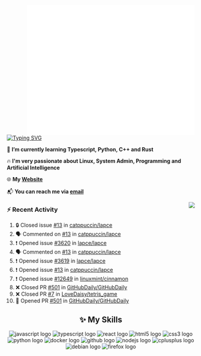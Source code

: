 <img align="right" width="450" src="github-metrics.svg">

[![Typing SVG](https://readme-typing-svg.herokuapp.com?duration=2500&vCenter=true&width=200&height=40&lines=Hello+World+👋)](https://git.io/typing-svg)

🌱 **I’m currently learning Typescript, Python, C++ and Rust**

🔥 **I'm very passionate about Linux, System Admin, Programming and Artificial Intelligence**

🌐 **My [Website](https://kpcofgs.github.io/)**

📬 **You can reach me via [email](mailto:shixian_sheng-2@protonmail.com)**

<a>
    <img align="right" height=210px src="https://github-readme-stats.vercel.app/api?username=KPCOFGS&theme=tokyonight&show_icons=true&show=prs_merged">
</a>

### ⚡ **Recent Activity**
<!--START_SECTION:activity-->
1. 🔒 Closed issue [#13](https://github.com/catppuccin/lapce/issues/13) in [catppuccin/lapce](https://github.com/catppuccin/lapce)
2. 🗣 Commented on [#13](https://github.com/catppuccin/lapce/issues/13#issuecomment-2606162280) in [catppuccin/lapce](https://github.com/catppuccin/lapce)
3. ❗ Opened issue [#3620](https://github.com/lapce/lapce/issues/3620) in [lapce/lapce](https://github.com/lapce/lapce)
4. 🗣 Commented on [#13](https://github.com/catppuccin/lapce/issues/13#issuecomment-2606145119) in [catppuccin/lapce](https://github.com/catppuccin/lapce)
5. ❗ Opened issue [#3619](https://github.com/lapce/lapce/issues/3619) in [lapce/lapce](https://github.com/lapce/lapce)
6. ❗ Opened issue [#13](https://github.com/catppuccin/lapce/issues/13) in [catppuccin/lapce](https://github.com/catppuccin/lapce)
7. ❗ Opened issue [#12649](https://github.com/linuxmint/cinnamon/issues/12649) in [linuxmint/cinnamon](https://github.com/linuxmint/cinnamon)
8. ❌ Closed PR [#501](https://github.com/GitHubDaily/GitHubDaily/pull/501) in [GitHubDaily/GitHubDaily](https://github.com/GitHubDaily/GitHubDaily)
9. ❌ Closed PR [#7](https://github.com/LoveDaisy/tetris_game/pull/7) in [LoveDaisy/tetris_game](https://github.com/LoveDaisy/tetris_game)
10. 💪 Opened PR [#501](https://github.com/GitHubDaily/GitHubDaily/pull/501) in [GitHubDaily/GitHubDaily](https://github.com/GitHubDaily/GitHubDaily)
<!--END_SECTION:activity-->

<div align="center">
    
## ✨ **My Skills**

  <img src="https://cdn.jsdelivr.net/gh/devicons/devicon/icons/javascript/javascript-original.svg" height="30" alt="javascript logo"  />
  <img src="https://cdn.jsdelivr.net/gh/devicons/devicon/icons/typescript/typescript-original.svg" height="30" alt="typescript logo"  />
  <img src="https://cdn.jsdelivr.net/gh/devicons/devicon/icons/react/react-original.svg" height="30" alt="react logo"  />
  <img src="https://cdn.jsdelivr.net/gh/devicons/devicon/icons/html5/html5-original.svg" height="30" alt="html5 logo"  />
  <img src="https://cdn.jsdelivr.net/gh/devicons/devicon/icons/css3/css3-original.svg" height="30" alt="css3 logo"  />
  <img src="https://cdn.jsdelivr.net/gh/devicons/devicon/icons/python/python-original.svg" height="30" alt="python logo"  />
  <img src="https://cdn.jsdelivr.net/gh/devicons/devicon/icons/docker/docker-original.svg" height="30" alt="docker logo"  />
  <img src="https://cdn.jsdelivr.net/gh/devicons/devicon/icons/github/github-original.svg" height="30" alt="github logo"  />
  <img src="https://cdn.jsdelivr.net/gh/devicons/devicon/icons/nodejs/nodejs-original.svg" height="30" alt="nodejs logo"  />
  <img src="https://cdn.jsdelivr.net/gh/devicons/devicon/icons/cplusplus/cplusplus-original.svg" height="30" alt="cplusplus logo"  />
  <img src="https://cdn.jsdelivr.net/gh/devicons/devicon/icons/debian/debian-original.svg" height="30" alt="debian logo"  />
  <img src="https://cdn.jsdelivr.net/gh/devicons/devicon/icons/firefox/firefox-original.svg" height="30" alt="firefox logo"  />
</div>
